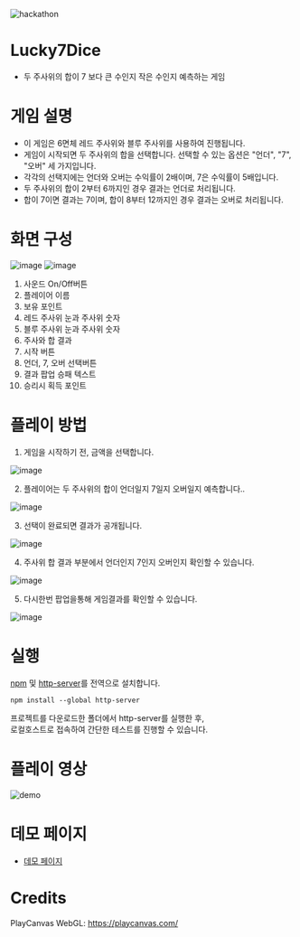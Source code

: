 ![hackathon](https://user-images.githubusercontent.com/109493423/196602490-c73a44f0-16f8-4321-9538-244b3e6fc09d.png)

# Lucky7Dice

- 두 주사위의 합이 7 보다 큰 수인지 작은 수인지 예측하는 게임
  
# 게임 설명

- 이 게임은 6면체 레드 주사위와 블루 주사위를 사용하여 진행됩니다.
- 게임이 시작되면 두 주사위의 합을 선택합니다. 선택할 수 있는 옵션은 "언더", "7", "오버" 세 가지입니다.
- 각각의 선택지에는 언더와 오버는 수익률이 2배이며, 7은 수익률이 5배입니다.
- 두 주사위의 합이 2부터 6까지인 경우 결과는 언더로 처리됩니다.
- 합이 7이면 결과는 7이며, 합이 8부터 12까지인 경우 결과는 오버로 처리됩니다.

# 화면 구성

![image](https://github.com/mossland/Hackathon/assets/13128375/331f8177-e503-403c-a3b4-5e82a3b03b02)
![image](https://github.com/mossland/Hackathon/assets/13128375/242d476b-3b72-4bf0-a7b7-1bf8db7beee8)

1. 사운드 On/Off버튼
2. 플레이어 이름
3. 보유 포인트
4. 레드 주사위 눈과 주사위 숫자
5. 블루 주사위 눈과 주사위 숫자
6. 주사와 합 결과
7. 시작 버튼
8. 언더, 7, 오버 선택버튼
9. 결과 팝업 승패 텍스트
10. 승리시 획득 포인트

# 플레이 방법
1. 게임을 시작하기 전, 금액을 선택합니다.

![image](https://github.com/mossland/Hackathon/assets/13128375/d27ba782-0e2b-47bc-9177-131d7dde4497)


2. 플레이어는 두 주사위의 합이 언더일지 7일지 오버일지 예측합니다..

![image](https://github.com/mossland/Hackathon/assets/13128375/ad351887-aea1-4e8b-b049-1ead0f3f3880)


3. 선택이 완료되면 결과가 공개됩니다.

![image](https://github.com/mossland/Hackathon/assets/13128375/2241294b-f72c-4eb4-a0b3-dd908f706c8c)


4. 주사위 합 결과 부분에서 언더인지 7인지 오버인지 확인할 수 있습니다.

![image](https://github.com/mossland/Hackathon/assets/13128375/51bf7269-0a1e-4c46-a13a-a25cc2dc96a2)


5. 다시한번 팝업을통해 게임결과를 확인할 수 있습니다.

![image](https://github.com/mossland/Hackathon/assets/13128375/da838385-e7bc-43f9-bef9-41c006a18dfa)

# 실행

[npm](https://www.npmjs.com) 및 [http-server](https://www.npmjs.com/package/http-server)를 전역으로 설치합니다.
```
npm install --global http-server
```

프로젝트를 다운로드한 폴더에서 http-server를 실행한 후,   
로컬호스트로 접속하여 간단한 테스트를 진행할 수 있습니다.

# 플레이 영상

![demo](https://github.com/mossland/Hackathon/assets/13128375/cb872ad7-18ab-49fe-961d-55051ec39db2)

# 데모 페이지
- [데모 페이지](http://asset.moss.land/Lucky7Dice/index.html)

# Credits
PlayCanvas WebGL: https://playcanvas.com/
